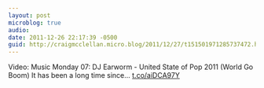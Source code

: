 ```yaml
---
layout: post
microblog: true
audio: 
date: 2011-12-26 22:17:39 -0500
guid: http://craigmcclellan.micro.blog/2011/12/27/t151501971285737472.html
---
```

Video: Music Monday 07: DJ Earworm - United State of Pop 2011 (World Go Boom) It has been a long time since... [t.co/aiDCA97Y](http://t.co/aiDCA97Y)

